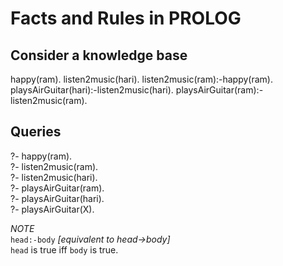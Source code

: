 # Facts and Rules in PROLOG 
## Consider a knowledge base
happy(ram).
listen2music(hari).
listen2music(ram):-happy(ram).
playsAirGuitar(hari):-listen2music(hari).
playsAirGuitar(ram):-listen2music(ram).

## Queries
?- happy(ram).  
?- listen2music(ram).  
?- listen2music(hari).  
?- playsAirGuitar(ram).  
?- playsAirGuitar(hari).  
?- playsAirGuitar(X).  

_NOTE_  
`head:-body` _[equivalent to head->body]_  
`head` is true iff `body` is true.